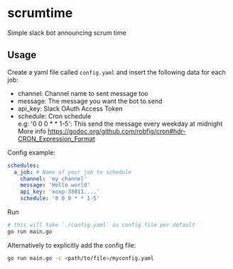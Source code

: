 # scrumtime
Simple slack bot announcing scrum time

## Usage

Create a yaml file called `config.yaml` and insert the following data for each job:

* channel: Channel name to sent message too
* message: The message you want the bot to send
* api_key: Slack OAuth Access Token
* schedule: Cron schedule  
    e.g: '0 0 0 * * 1-5': This send the message every weekday at midnight  
    More info https://godoc.org/github.com/robfig/cron#hdr-CRON_Expression_Format

Config example:

```yaml
schedules:
  a_job: # Name of your job to schedule
    channel: 'my channel'
    message: 'Hello world'
    api_key: 'xoxp-38811....'
    schedule: '0 0 0 * * 1-5'
```

Run
```sh
# this will take `./config.yaml` as config file per default
go run main.go
```

Alternatively to explicitly add the config file:
```sh
go run main.go -c <path/to/file>/myconfig.yaml
```
